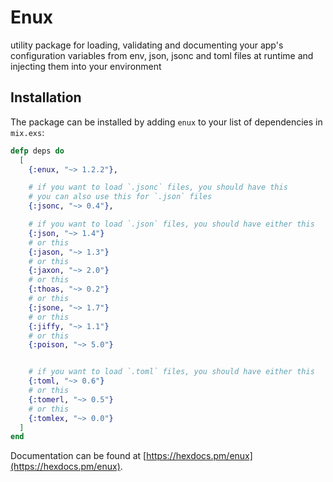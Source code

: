 # Enux

utility package for loading, validating and documenting your app's configuration variables from env, json, jsonc and toml files at runtime and injecting them into your environment

## Installation

The package can be installed by adding `enux` to your list of dependencies in `mix.exs`:

```elixir
defp deps do
  [
    {:enux, "~> 1.2.2"},

    # if you want to load `.jsonc` files, you should have this
    # you can also use this for `.json` files
    {:jsonc, "~> 0.4"},

    # if you want to load `.json` files, you should have either this
    {:json, "~> 1.4"}
    # or this
    {:jason, "~> 1.3"}
    # or this
    {:jaxon, "~> 2.0"}
    # or this
    {:thoas, "~> 0.2"}
    # or this
    {:jsone, "~> 1.7"}
    # or this
    {:jiffy, "~> 1.1"}
    # or this
    {:poison, "~> 5.0"}


    # if you want to load `.toml` files, you should have either this
    {:toml, "~> 0.6"}
    # or this
    {:tomerl, "~> 0.5"}
    # or this
    {:tomlex, "~> 0.0"}
  ]
end
```

Documentation can be found at [https://hexdocs.pm/enux](https://hexdocs.pm/enux).

